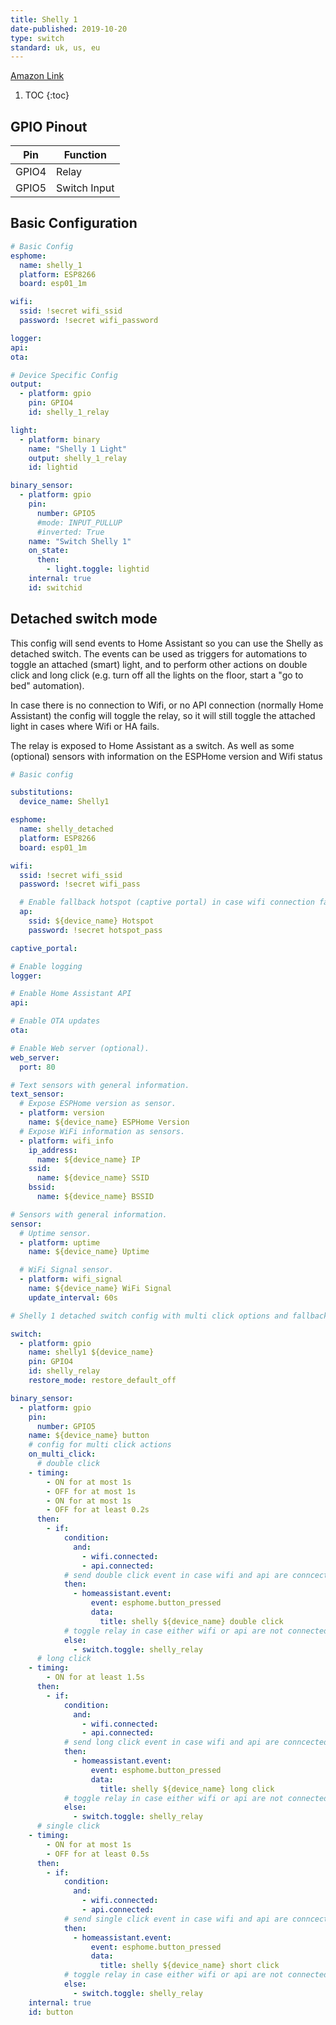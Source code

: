 ```yaml
---
title: Shelly 1
date-published: 2019-10-20
type: switch
standard: uk, us, eu
---
```

[Amazon Link](https://amzn.to/2OAz8de)

1. TOC
{:toc}

## GPIO Pinout

| Pin     | Function                           |
|---------|------------------------------------|
| GPIO4   | Relay                              |
| GPIO5   | Switch Input                       |

## Basic Configuration

```yaml
# Basic Config
esphome:
  name: shelly_1
  platform: ESP8266
  board: esp01_1m

wifi:
  ssid: !secret wifi_ssid
  password: !secret wifi_password

logger:
api:
ota:

# Device Specific Config
output:
  - platform: gpio
    pin: GPIO4
    id: shelly_1_relay

light:
  - platform: binary
    name: "Shelly 1 Light"
    output: shelly_1_relay
    id: lightid

binary_sensor:
  - platform: gpio
    pin:
      number: GPIO5
      #mode: INPUT_PULLUP
      #inverted: True
    name: "Switch Shelly 1"
    on_state:
      then:
        - light.toggle: lightid
    internal: true
    id: switchid
```

## Detached switch mode

This config will send events to Home Assistant so you can use the Shelly as detached switch. The events can be used as triggers for automations to toggle an attached (smart) light, and to perform other actions on double click and long click (e.g. turn off all the lights on the floor, start a "go to bed" automation).

In case there is no connection to Wifi, or no API connection (normally Home Assistant) the config will toggle the relay, so it will still toggle the attached light in cases where Wifi or HA fails.

The relay is exposed to Home Assistant as a switch. As well as  some (optional) sensors with information on the ESPHome version and Wifi status

```yaml
# Basic config

substitutions:
  device_name: Shelly1

esphome:
  name: shelly_detached
  platform: ESP8266
  board: esp01_1m

wifi:
  ssid: !secret wifi_ssid
  password: !secret wifi_pass

  # Enable fallback hotspot (captive portal) in case wifi connection fails
  ap:
    ssid: ${device_name} Hotspot
    password: !secret hotspot_pass

captive_portal:

# Enable logging
logger:

# Enable Home Assistant API
api:

# Enable OTA updates
ota:

# Enable Web server (optional).
web_server:
  port: 80

# Text sensors with general information.
text_sensor:
  # Expose ESPHome version as sensor.
  - platform: version
    name: ${device_name} ESPHome Version
  # Expose WiFi information as sensors.
  - platform: wifi_info
    ip_address:
      name: ${device_name} IP
    ssid:
      name: ${device_name} SSID
    bssid:
      name: ${device_name} BSSID

# Sensors with general information.
sensor:
  # Uptime sensor.
  - platform: uptime
    name: ${device_name} Uptime

  # WiFi Signal sensor.
  - platform: wifi_signal
    name: ${device_name} WiFi Signal
    update_interval: 60s

# Shelly 1 detached switch config with multi click options and fallback in case of wifi or api fail

switch:
  - platform: gpio
    name: shelly1 ${device_name}
    pin: GPIO4
    id: shelly_relay
    restore_mode: restore_default_off

binary_sensor:
  - platform: gpio
    pin:
      number: GPIO5
    name: ${device_name} button
    # config for multi click actions
    on_multi_click:
      # double click
    - timing:
        - ON for at most 1s
        - OFF for at most 1s
        - ON for at most 1s
        - OFF for at least 0.2s
      then:
        - if:
            condition:
              and:
                - wifi.connected:
                - api.connected:
            # send double click event in case wifi and api are conncected
            then:
              - homeassistant.event:
                  event: esphome.button_pressed
                  data:
                    title: shelly ${device_name} double click
            # toggle relay in case either wifi or api are not connected
            else:
              - switch.toggle: shelly_relay
      # long click
    - timing:
        - ON for at least 1.5s
      then:
        - if:
            condition:
              and:
                - wifi.connected:
                - api.connected:
            # send long click event in case wifi and api are conncected
            then:
              - homeassistant.event:
                  event: esphome.button_pressed
                  data:
                    title: shelly ${device_name} long click
            # toggle relay in case either wifi or api are not connected
            else:
              - switch.toggle: shelly_relay
      # single click
    - timing:
        - ON for at most 1s
        - OFF for at least 0.5s
      then:
        - if:
            condition:
              and:
                - wifi.connected:
                - api.connected:
            # send single click event in case wifi and api are conncected
            then:
              - homeassistant.event:
                  event: esphome.button_pressed
                  data:
                    title: shelly ${device_name} short click
            # toggle relay in case either wifi or api are not connected
            else:
              - switch.toggle: shelly_relay
    internal: true
    id: button
```
